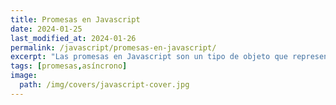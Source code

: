 ```yaml
---
title: Promesas en Javascript
date: 2024-01-25
last_modified_at: 2024-01-26
permalink: /javascript/promesas-en-javascript/
excerpt: "Las promesas en Javascript son un tipo de objeto que representa la terminación o el fracaso eventual de una operación asíncrona."
tags: [promesas,asíncrono]
image:
  path: /img/covers/javascript-cover.jpg
---
```

